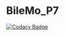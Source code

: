 # BileMo_P7
[![Codacy Badge](https://api.codacy.com/project/badge/Grade/cd0b1470346246f985038c533ca36705)](https://app.codacy.com/manual/Anatis2/BileMo_P7?utm_source=github.com&utm_medium=referral&utm_content=Anatis2/BileMo_P7&utm_campaign=Badge_Grade_Dashboard)